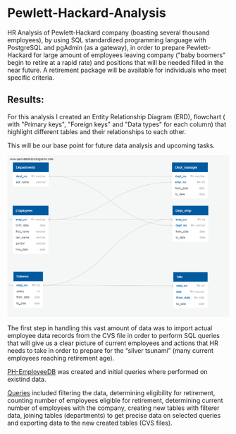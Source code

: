 # Pewlett-Hackard-Analysis
HR Analysis of Pewlett-Hackard company (boasting several thousand employees), by using SQL standardized programming language with PostgreSQL and pgAdmin (as a gateway), in order to prepare Pewlett-Hackard  for large amount of employees leaving company ("baby boomers" begin to retire at a rapid rate) and positions that will be  needed  filled in the near future. A retirement package will be available for individuals who meet specific criteria.

## Results:
For this analysis I created an Entity Relationship Diagram (ERD), flowchart ( with "Primary keys", "Foreign keys" and "Data types" for each column) that highlight different tables and their relationships to each other.

This will be our base point for future data analysis and upcoming tasks.


![This is an image](https://github.com/MilosPopov007/Pewlett-Hackard-Analysis/blob/main/EmployeeDB.png)

The first step in handling this vast amount of data was to import actual employee data records from the CVS file  in order to perform SQL queries that will give us a clear picture of current employees and actions that HR needs to take in order to prepare  for the “silver tsunami” (many current employees reaching retirement age).

[PH-EmployeeDB](https://github.com/MilosPopov007/Pewlett-Hackard-Analysis/blob/main/schema.sql) was created and initial queries where performed on existind data.

[Queries](https://github.com/MilosPopov007/Pewlett-Hackard-Analysis/blob/main/queries.sql) included filtering the data, determining eligibility for retirement, counting number of employees eligible for retirement, determining current number of employees with the company, creating new tables with filterer data, joining tables (departments) to get precise data on selected queries and exporting data to the new created tables (CVS files).
